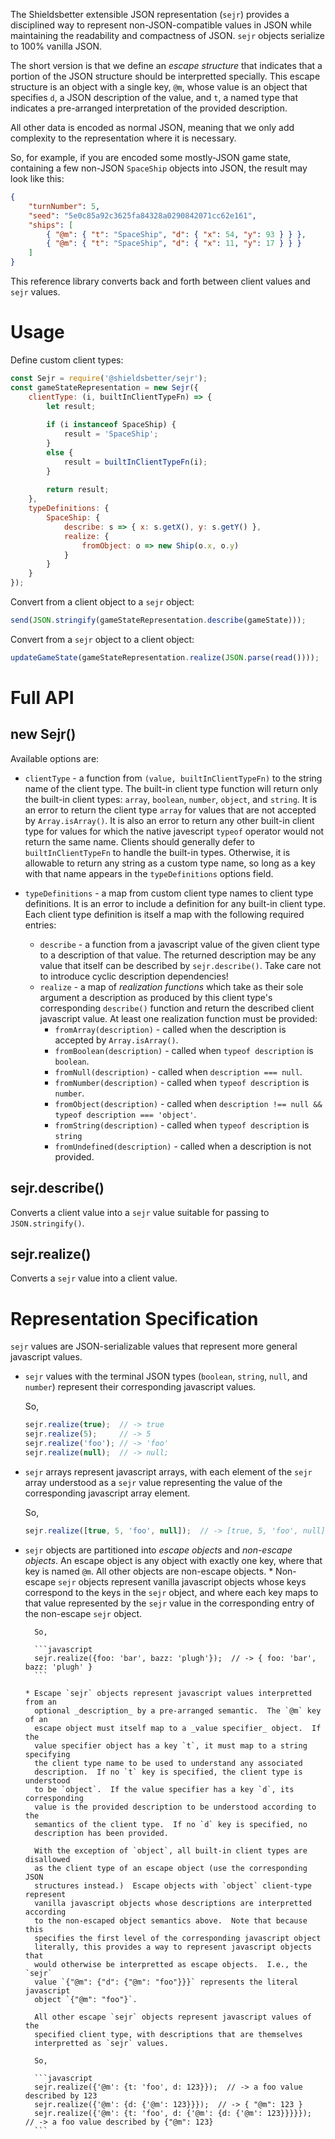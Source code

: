 The Shieldsbetter extensible JSON representation (`sejr`) provides a disciplined
way to represent non-JSON-compatible values in JSON while maintaining the
readability and compactness of JSON.  `sejr` objects serialize to 100% vanilla
JSON.

The short version is that we define an _escape structure_ that indicates that a
portion of the JSON structure should be interpretted specially.  This escape
structure is an object with a single key, `@m`, whose value is an object that
specifies `d`, a JSON description of the value, and `t`, a named type that
indicates a pre-arranged interpretation of the provided description.

All other data is encoded as normal JSON, meaning that we only add complexity
to the representation where it is necessary.

So, for example, if you are encoded some mostly-JSON game state, containing a
few non-JSON `SpaceShip` objects into JSON, the result may look like this:

```json
{
    "turnNumber": 5,
    "seed": "5e0c85a92c3625fa84328a0290842071cc62e161",
    "ships": [
        { "@m": { "t": "SpaceShip", "d": { "x": 54, "y": 93 } } },
        { "@m": { "t": "SpaceShip", "d": { "x": 11, "y": 17 } } }
    ]
}
```

This reference library converts back and forth between client values and `sejr`
values.

# Usage

Define custom client types:

```javascript
const Sejr = require('@shieldsbetter/sejr');
const gameStateRepresentation = new Sejr({
    clientType: (i, builtInClientTypeFn) => {
        let result;
        
        if (i instanceof SpaceShip) {
            result = 'SpaceShip';
        }
        else {
            result = builtInClientTypeFn(i);
        }
        
        return result;
    },
    typeDefinitions: {
        SpaceShip: {
            describe: s => { x: s.getX(), y: s.getY() },
            realize: {
                fromObject: o => new Ship(o.x, o.y)
            }
        }
    }
});
```

Convert from a client object to a `sejr` object:

```javascript
send(JSON.stringify(gameStateRepresentation.describe(gameState)));
```

Convert from a `sejr` object to a client object:

```javascript
updateGameState(gameStateRepresentation.realize(JSON.parse(read())));
```

# Full API

## new Sejr(<options>)

Available options are:

* `clientType` - a function from `(value, builtInClientTypeFn)` to the string
      name of the client type.
      The built-in client type function will return only the built-in client
      types: `array`, `boolean`, `number`, `object`, and `string`.  It is an
      error to return the client type `array` for values that are not accepted
      by `Array.isArray()`.  It is also an error to return any other built-in
      client type for values for which the native javescript `typeof` operator
      would not return the same name.  Clients should generally defer to
      `builtInClientTypeFn` to handle the built-in types.
      Otherwise, it is allowable to return any string as a custom type name, so
      long as a key with that name appears in the `typeDefinitions` options
      field.
      
* `typeDefinitions` - a map from custom client type names to client type
      definitions.  It is an error to include a definition for any built-in
      client type.  Each client type definition is itself a map with the
      following required entries:
    * `describe` - a function from a javascript value of the given client type to a
          description of that value.  The returned description may be any value
          that itself can be described by `sejr.describe()`.  Take care not to
          introduce cyclic description dependencies!
    * `realize` - a map of _realization functions_ which take as their sole
          argument a description as produced by this client type's corresponding
          `describe()` function and return the described client javascript
          value.  At least one realization function must be provided:
        * `fromArray(description)` - called when the description is accepted by
              `Array.isArray()`.
        * `fromBoolean(description)` - called when `typeof description` is
              `boolean`.
        * `fromNull(description)` - called when `description === null`.
        * `fromNumber(description)` - called when `typeof description` is
              `number`.
        * `fromObject(description)` - called when `description !== null &&
              typeof description === 'object'`.
        * `fromString(description)` - called when `typeof description` is
              `string`
        * `fromUndefined(description)` - called when a description is not
              provided.

## sejr.describe(<client value>)

Converts a client value into a `sejr` value suitable for passing to `JSON.stringify()`.

## sejr.realize(<sejr value>)

Converts a `sejr` value into a client value.

# Representation Specification

`sejr` values are JSON-serializable values that represent more general
javascript values.

* `sejr` values with the terminal JSON types (`boolean`, `string`, `null`, and
  `number`) represent their corresponding javascript values.
  
  So,
  
  ```javascript
  sejr.realize(true);  // -> true
  sejr.realize(5);     // -> 5
  sejr.realize('foo'); // -> 'foo'
  sejr.realize(null);  // -> null;
  ```
  
* `sejr` arrays represent javascript arrays, with each element of the `sejr`
  array understood as a `sejr` value representing the value of the corresponding
  javascript array element.
  
  So,
  
  ```javascript
  sejr.realize([true, 5, 'foo', null]);  // -> [true, 5, 'foo', null]
  ```
  
* `sejr` objects are partitioned into _escape objects_ and _non-escape objects_.
  An escape object is any object with exactly one key, where that key is named
  `@m`.  All other objects are non-escape objects.
      * Non-escape `sejr` objects represent vanilla javascript objects whose
        keys correspond to the keys in the `sejr` object, and where each key
        maps to that value represented by the `sejr` value in the corresponding
        entry of the non-escape `sejr` object.
        
        So,
        
        ```javascript
        sejr.realize({foo: 'bar', bazz: 'plugh'});  // -> { foo: 'bar', bazz: 'plugh' }
        ```
        
      * Escape `sejr` objects represent javascript values interpretted from an
        optional _description_ by a pre-arranged semantic.  The `@m` key of an
        escape object must itself map to a _value specifier_ object.  If the
        value specifier object has a key `t`, it must map to a string specifying
        the client type name to be used to understand any associated
        description.  If no `t` key is specified, the client type is understood
        to be `object`.  If the value specifier has a key `d`, its corresponding
        value is the provided description to be understood according to the
        semantics of the client type.  If no `d` key is specified, no
        description has been provided.
        
        With the exception of `object`, all built-in client types are disallowed
        as the client type of an escape object (use the corresponding JSON
        structures instead.)  Escape objects with `object` client-type represent
        vanilla javascript objects whose descriptions are interpretted according
        to the non-escaped object semantics above.  Note that because this
        specifies the first level of the corresponding javascript object
        literally, this provides a way to represent javascript objects that
        would otherwise be interpretted as escape objects.  I.e., the `sejr`
        value `{"@m": {"d": {"@m": "foo"}}}` represents the literal javascript
        object `{"@m": "foo"}`.
        
        All other escape `sejr` objects represent javascript values of the
        specified client type, with descriptions that are themselves
        interpretted as `sejr` values.
        
        So,
        
        ```javascript
        sejr.realize({'@m': {t: 'foo', d: 123}});  // -> a foo value described by 123
        sejr.realize({'@m': {d: {'@m': 123}}});  // -> { "@m": 123 }
        sejr.realize({'@m': {t: 'foo', d: {'@m': {d: {'@m': 123}}}}});  // -> a foo value described by {"@m": 123}
        ```
